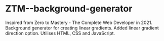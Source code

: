 # ZTM--background-generator
Inspired from Zero to Mastery - The Complete Web Developer in 2021.
Background generator for creating linear gradients.
Added linear gradient direction option.
Utilises HTML, CSS and JavaScript.
